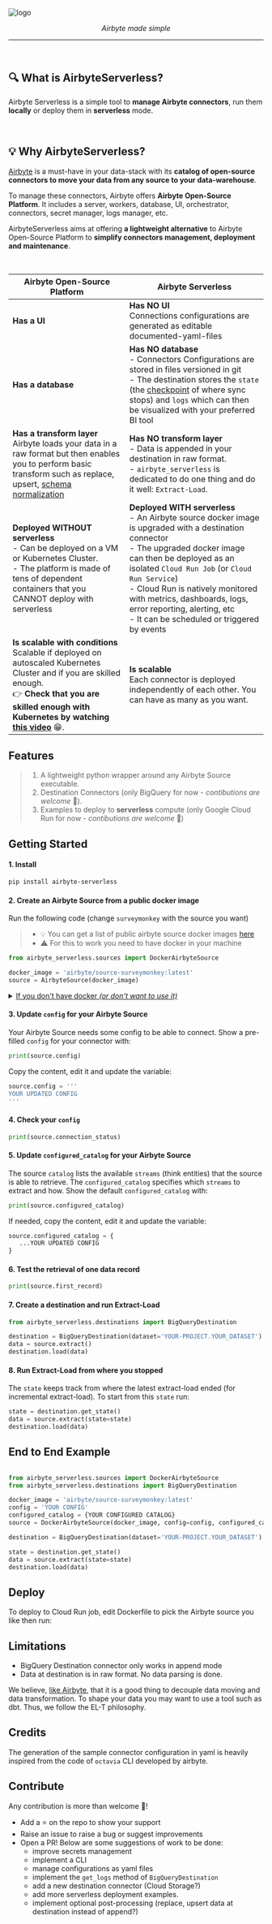 
![logo](https://github.com/unytics/airbyte_serverless/assets/111615732/c922cc30-9391-4d42-8aff-8b2b4c68bd29)


<p align="center">
    <em>Airbyte made simple</em>
</p>

---

<br>

## 🔍️ What is AirbyteServerless?

Airbyte Serverless is a simple tool to **manage Airbyte connectors**, run them **locally** or deploy them in **serverless** mode.

<br>

## 💡  Why AirbyteServerless?

[Airbyte](https://airbyte.com/) is a must-have in your data-stack with its **catalog of open-source connectors to move your data from any source to your data-warehouse**.

To manage these connectors, Airbyte offers **Airbyte Open-Source Platform**. It includes a server, workers, database, UI, orchestrator, connectors, secret manager, logs manager, etc. 

AirbyteServerless aims at offering **a lightweight alternative** to Airbyte Open-Source Platform to **simplify connectors management, deployment and maintenance**.

<br>

| Airbyte Open-Source Platform    | Airbyte Serverless |
| -------- | ------- |
| **Has a UI** | **Has NO UI**<br>Connections configurations are generated as editable documented-yaml-files |
| **Has a database**  | **Has NO database**<br>- Connectors Configurations are stored in files versioned in git<br>- The destination stores the `state` (the [checkpoint](https://airbyte.com/blog/checkpointing) of where sync stops) and `logs` which can then be visualized with your preferred BI tool |
| **Has a transform layer**<br>Airbyte loads your data in a raw format but then enables you to perform basic transform such as replace, upsert, [schema normalization](https://docs.airbyte.com/understanding-airbyte/basic-normalization/)   | **Has NO transform layer**<br>- Data is appended in your destination in raw format.<br>- `airbyte_serverless` is dedicated to do one thing and do it well: `Extract-Load`. |
| **Deployed WITHOUT serverless**<br>- Can be deployed on a VM or Kubernetes Cluster.<br>- The platform is made of tens of dependent containers that you CANNOT deploy with serverless  | **Deployed WITH serverless**<br>- An Airbyte source docker image is upgraded with a destination connector<br>- The upgraded docker image can then be deployed as an isolated `Cloud Run Job` (or `Cloud Run Service`)<br>- Cloud Run is natively monitored with metrics, dashboards, logs, error reporting, alerting, etc<br>- It can be scheduled or triggered by events  |
| **Is scalable with conditions**<br>Scalable if deployed on autoscaled Kubernetes Cluster and if you are skilled enough.<br>👉 **Check that you are skilled enough with Kubernetes by watching [this video](https://www.youtube.com/watch?v=9wvEwPLcLcA)** 😁. | **Is scalable**<br>Each connector is deployed independently of each other. You can have as many as you want. |




## Features

> 1. A lightweight python wrapper around any Airbyte Source executable.
> 2. Destination Connectors (only BigQuery for now - *contibutions are welcome* 🤗).
> 3. Examples to deploy to **serverless** compute (only Google Cloud Run for now - *contibutions are welcome* 🤗)



## Getting Started

#### 1. Install

```bash
pip install airbyte-serverless
```

#### 2. Create an Airbyte Source from a public docker image

Run the following code (change `surveymonkey` with the source you want)

> - 💡 You can get a list of public airbyte source docker images [here](https://hub.docker.com/search?q=airbyte%2Fsource-)
> - ⚠️ For this to work you need to have docker in your machine


```python
from airbyte_serverless.sources import DockerAirbyteSource

docker_image = 'airbyte/source-surveymonkey:latest'
source = AirbyteSource(docker_image)
```

<details>
  <summary><u>If you don't have docker <i>(or don't want to use it)</i></u></summary>

>  It is also possible to clone airbyte repo and install a python source connector:
>
>  1. Clone the repo
>  2. Go to the directory of the connector: `cd airbyte-integrations/connectors/source-surveymonkey`
>  3. Install the python connector `pip install -r requirements.txt`
>  4. Create here a file `getting_started.py` but with the following content:
>
>  ```python
> from airbyte_serverless.sources import AirbyteSource
>
> airbyte_source_executable = 'python main.py'
> source = AirbyteSource(airbyte_source_executable)
>  ```
</details>


#### 3. Update `config` for your Airbyte Source

Your Airbyte Source needs some config to be able to connect. Show a pre-filled `config` for your connector with:

```python
print(source.config)
```

Copy the content, edit it and update the variable:

```python
source.config = '''
YOUR UPDATED CONFIG
'''
```


#### 4. Check your `config`

```python
print(source.connection_status)
```


#### 5. Update `configured_catalog` for your Airbyte Source

The source `catalog` lists the available `streams` (think entities) that the source is able to retrieve. The `configured_catalog` specifies which `streams` to extract and how. Show the default `configured_catalog` with:

```python
print(source.configured_catalog)
```

If needed, copy the content, edit it and update the variable:

```python
source.configured_catalog = {
   ...YOUR UPDATED CONFIG
}
```


#### 6. Test the retrieval of one data record

```python
print(source.first_record)
```

#### 7. Create a destination and run Extract-Load

```python
from airbyte_serverless.destinations import BigQueryDestination

destination = BigQueryDestination(dataset='YOUR-PROJECT.YOUR_DATASET')
data = source.extract()
destination.load(data)
```


#### 8. Run Extract-Load from where you stopped

The `state` keeps track from where the latest extract-load ended (for incremental extract-load).
To start from this `state` run:

```python
state = destination.get_state()
data = source.extract(state=state)
destination.load(data)
```


## End to End Example

```python

from airbyte_serverless.sources import DockerAirbyteSource
from airbyte_serverless.destinations import BigQueryDestination

docker_image = 'airbyte/source-surveymonkey:latest'
config = 'YOUR CONFIG'
configured_catalog = {YOUR CONFIGURED CATALOG}
source = DockerAirbyteSource(docker_image, config=config, configured_catalog=configured_catalog)

destination = BigQueryDestination(dataset='YOUR-PROJECT.YOUR_DATASET')

state = destination.get_state()
data = source.extract(state=state)
destination.load(data)
```




## Deploy

To deploy to Cloud Run job, edit Dockerfile to pick the Airbyte source you like then run:



## Limitations

- BigQuery Destination connector only works in append mode
- Data at destination is in raw format. No data parsing is done.

We believe, [like Airbyte](https://docs.airbyte.com/understanding-airbyte/basic-normalization), that it is a good thing to decouple data moving and data transformation. To shape your data you may want to use a tool such as dbt. Thus, we follow the EL-T philosophy.


## Credits

The generation of the sample connector configuration in yaml is heavily inspired from the code of `octavia` CLI developed by airbyte.


## Contribute

Any contribution is more than welcome 🤗!
- Add a ⭐ on the repo to show your support
- Raise an issue to raise a bug or suggest improvements
- Open a PR! Below are some suggestions of work to be done:
  - improve secrets management
  - implement a CLI
  - manage configurations as yaml files
  - implement the `get_logs` method of `BigQueryDestination`
  - add a new destination connector (Cloud Storage?)
  - add more serverless deployment examples.
  - implement optional post-processing (replace, upsert data at destination instead of append?)
